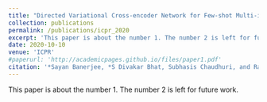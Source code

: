 ```yaml
---
title: "Directed Variational Cross-encoder Network for Few-shot Multi-image Co-segmentation"
collection: publications
permalink: /publications/icpr_2020
excerpt: 'This paper is about the number 1. The number 2 is left for future work.'
date: 2020-10-10
venue: 'ICPR'
#paperurl: 'http://academicpages.github.io/files/paper1.pdf'
citation: '*Sayan Banerjee, *S Divakar Bhat, Subhasis Chaudhuri, and Rajbabu Velmurugan. &quot;Directed Variational Cross-encoder Network for Few-shot Multi-image Co-segmentation.&quot; <i>ICPR</i>. \* denotes equal contribution'
---
```

This paper is about the number 1. The number 2 is left for future work.

<!---[Download paper here](http://academicpages.github.io/files/paper1.pdf)--->

<!---Recommended citation: Your Name, You. (2009). "Paper Title Number 1." <i>Journal 1</i>. 1(1).--->
